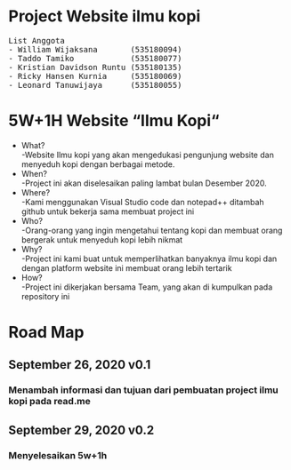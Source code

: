 # Project Website ilmu kopi<br />
<pre>
List Anggota
- William Wijaksana       (535180094)
- Taddo Tamiko            (535180077)
- Kristian Davidson Runtu (535180135)
- Ricky Hansen Kurnia     (535180069)
- Leonard Tanuwijaya      (535180055)
</pre>

<h1> 5W+1H Website “Ilmu Kopi“</h1>
<ul>
<li>What?</li>
  <p1>-Website Ilmu kopi yang akan mengedukasi pengunjung website dan menyeduh kopi dengan berbagai metode.</p1>
<li>When?</li>
  <p1>-Project ini akan diselesaikan paling lambat bulan Desember 2020.</p1>
<li>Where?</li>
  <p1>-Kami menggunakan Visual Studio code dan notepad++ ditambah github untuk bekerja sama membuat project ini</p1>
<li>Who?</li>
  <p1>-Orang-orang yang ingin mengetahui tentang kopi dan membuat orang bergerak untuk menyeduh kopi lebih nikmat</p1>
<li>Why?</li>
  <p1>-Project ini kami buat untuk memperlihatkan banyaknya ilmu kopi dan dengan platform website ini membuat orang lebih tertarik</p1>
<li>How?</li>
  <p1>-Project ini dikerjakan bersama Team, yang akan di kumpulkan pada repository ini</p1>
</ul>

# Road Map

## September 26, 2020 v0.1
### Menambah informasi dan tujuan dari pembuatan project ilmu kopi pada read.me

## September 29, 2020 v0.2
### Menyelesaikan 5w+1h
